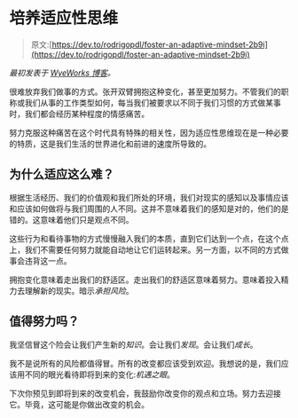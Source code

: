 # 培养适应性思维

> 原文:[https://dev.to/rodrigopdl/foster-an-adaptive-mindset-2b9i](https://dev.to/rodrigopdl/foster-an-adaptive-mindset-2b9i)

*最初发表于 [WyeWorks 博客](https://www.wyeworks.com/blog/2019/04/01/foster-an-adaptive-mindset/)。*

很难放弃我们做事的方式。张开双臂拥抱这种变化，甚至更加努力。不管我们的职称或我们从事的工作类型如何，每当我们被要求以不同于我们习惯的方式做某事时，我们都会经历某种程度的情感痛苦。

努力克服这种痛苦在这个时代具有特殊的相关性，因为适应性思维现在是一种必要的特质，这是我们生活的世界进化和前进的速度所导致的。

## [](#why-is-adaptation-so-difficult)为什么适应这么难？

根据生活经历、我们的价值观和我们所处的环境，我们对现实的感知以及事情应该和应该如何做将与我们周围的人不同。这并不意味着我们的感知是对的，他们的是错的。这意味着他们只是观点不同。

这些行为和看待事物的方式慢慢融入我们的本质，直到它们达到一个点，在这个点上，我们不需要任何努力就能自动地让它们运转起来。另一方面，以不同的方式做事会违背这一点。

拥抱变化意味着走出我们的舒适区。走出我们的舒适区意味着努力。意味着投入精力去理解新的现实。暗示*承担风险*。

## [](#is-it-worth-the-effort)值得努力吗？

我坚信冒这个险会让我们产生新的*知识*。会让我们*发现*。会让我们*成长*。

我不是说所有的风险都值得冒。所有的改变都应该受到欢迎。我想说的是，我们应该用不同的眼光看待即将到来的变化:*机遇之眼*。

下次你预见到即将到来的改变机会，我鼓励你改变你的观点和立场。努力去迎接它。毕竟，这可能是你做出改变的机会。